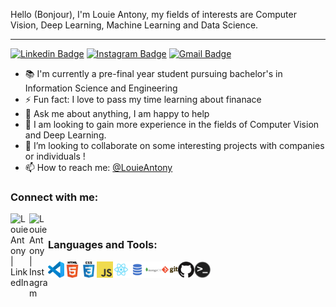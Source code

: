 Hello (Bonjour), I'm Louie Antony, my fields of interests are Computer Vision, Deep Learning, Machine Learning and Data Science.
<hr/>
<p><a href="https://in.linkedin.com/in/louie-antony-9a99aa190"><img src="https://img.shields.io/badge/Louie_Antony-blue?style=flat&amp;logo=Linkedin&amp;logoColor=white&amp;link=https://in.linkedin.com/in/louie-antony-9a99aa190" alt="Linkedin Badge"></a>
<a href="https://instagram.com/louie_antony/"><img src="https://img.shields.io/badge/-@Louie_Antony-purple?style=flat&amp;logo=instagram&amp;logoColor=white&amp;link=https://instagram.com/louie_antony/" alt="Instagram Badge"></a>
<a href="mailto:louieantony@gmail.com"><img src="https://img.shields.io/badge/-Louie_Antony-c14438?style=flat&amp;logo=Gmail&amp;logoColor=white&amp;link=mailto:louieantony@gmail.com" alt="Gmail Badge"></a>

- 📚 I'm currently a pre-final year student pursuing bachelor's in Information Science and Engineering
- ⚡ Fun fact: I love to pass my time learning about finanace
- 💬 Ask me about anything, I am happy to help
- 🔭 I am looking to gain more experience in the fields of Computer Vision and Deep Learning.
- 👯 I’m looking to collaborate on some interesting projects with companies or individuals !
- 📫 How to reach me: [@LouieAntony](https://in.linkedin.com/in/louie-antony-9a99aa190)

### Connect with me:
<img align="left" alt="LouieAntony | LinkedIn" width="30px" src="https://img.icons8.com/color/48/000000/linkedin-circled--v3.png" />
<img align="left" alt="LouieAntony | Instagram" width="30px" src="https://img.icons8.com/color/48/000000/instagram-new--v2.png" />


<br />

### Languages and Tools:

<img align="left" alt="Visual Studio Code" width="26px" src="https://raw.githubusercontent.com/github/explore/80688e429a7d4ef2fca1e82350fe8e3517d3494d/topics/visual-studio-code/visual-studio-code.png" />
<img align="left" alt="HTML5" width="26px" src="https://raw.githubusercontent.com/github/explore/80688e429a7d4ef2fca1e82350fe8e3517d3494d/topics/html/html.png" />
<img align="left" alt="CSS3" width="26px" src="https://raw.githubusercontent.com/github/explore/80688e429a7d4ef2fca1e82350fe8e3517d3494d/topics/css/css.png" />
<img align="left" alt="JavaScript" width="26px" src="https://raw.githubusercontent.com/github/explore/80688e429a7d4ef2fca1e82350fe8e3517d3494d/topics/javascript/javascript.png" />
<img align="left" alt="React" width="26px" src="https://raw.githubusercontent.com/github/explore/80688e429a7d4ef2fca1e82350fe8e3517d3494d/topics/react/react.png" /
<img align="left" alt="Node.js" width="26px" src="https://raw.githubusercontent.com/github/explore/80688e429a7d4ef2fca1e82350fe8e3517d3494d/topics/nodejs/nodejs.png" />
<img align="left" alt="SQL" width="26px" src="https://raw.githubusercontent.com/github/explore/80688e429a7d4ef2fca1e82350fe8e3517d3494d/topics/sql/sql.png" />
<img align="left" alt="MongoDB" width="26px" src="https://raw.githubusercontent.com/github/explore/80688e429a7d4ef2fca1e82350fe8e3517d3494d/topics/mongodb/mongodb.png" />
<img align="left" alt="Git" width="26px" src="https://raw.githubusercontent.com/github/explore/80688e429a7d4ef2fca1e82350fe8e3517d3494d/topics/git/git.png" />
<img align="left" alt="GitHub" width="26px" src="https://raw.githubusercontent.com/github/explore/78df643247d429f6cc873026c0622819ad797942/topics/github/github.png" />
<img align="left" alt="Terminal" width="26px" src="https://raw.githubusercontent.com/github/explore/80688e429a7d4ef2fca1e82350fe8e3517d3494d/topics/terminal/terminal.png" />
<br/>
